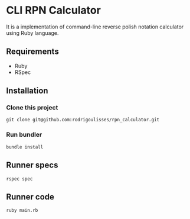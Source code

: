 # CLI RPN Calculator
It is a implementation of command-line reverse polish notation calculator using Ruby language.

## Requirements
 - Ruby
 - RSpec

## Installation
 ### Clone this project
 ```shell
 git clone git@github.com:rodrigoulisses/rpn_calculator.git
 ```

 ### Run bundler
 ```shell
 bundle install
 ```

## Runner specs
 ```shell
 rspec spec
 ```

## Runner code
 ```shell
 ruby main.rb
 ```
